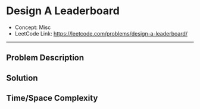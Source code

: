 # Design A Leaderboard

- Concept: Misc
- LeetCode Link: https://leetcode.com/problems/design-a-leaderboard/

---

## Problem Description

## Solution

## Time/Space Complexity

